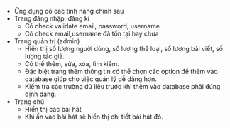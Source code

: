 - Ứng dụng có các tính năng chính sau
- Trang đăng nhập, đăng kí
  - Có check validate email, password, username
  - Có check email,username đã tồn tại hay chưa
- Trang quản trị (admin)
  - Hiển thị số lượng người dùng, số lượng thể loại, số lượng bài viết, số lượng tác giả.
  - Có thể thêm, sửa, xóa, tìm kiếm.
  - Đặc biệt trang thêm thông tin có thể chọn các option để thêm vào database giúp cho việc quản lý dễ dàng hơn.
  - Kiểm tra các trường dữ liệu trước khi thêm vào database phải đúng định dạng. 
- Trang chủ
   - Hiển thị các bài hát
   - Khi ấn vào bài hát sẽ hiển thị chi tiết bài hát đó.
